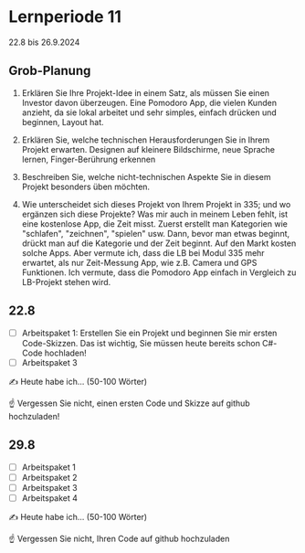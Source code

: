 # Lernperiode 11

22.8 bis 26.9.2024

## Grob-Planung

1. Erklären Sie Ihre Projekt-Idee in einem Satz, als müssen Sie einen Investor davon überzeugen.
   Eine Pomodoro App, die vielen Kunden anzieht, da sie lokal arbeitet und sehr simples, einfach drücken und beginnen, Layout hat.

2. Erklären Sie, welche technischen Herausforderungen Sie in Ihrem Projekt erwarten.
   Designen auf kleinere Bildschirme, neue Sprache lernen, Finger-Berührung erkennen

3. Beschreiben Sie, welche nicht-technischen Aspekte Sie in diesem Projekt besonders üben möchten.

4. Wie unterscheidet sich dieses Projekt von Ihrem Projekt in 335; und wo ergänzen sich diese Projekte?
   Was mir auch in meinem Leben fehlt, ist eine kostenlose App, die Zeit misst. Zuerst erstellt man Kategorien wie "schlafen", "zeichnen", "spielen" usw. Dann, bevor man etwas beginnt, drückt man auf die Kategorie und der Zeit beginnt. Auf den Markt kosten solche Apps. Aber vermute ich, dass die LB bei Modul 335 mehr erwartet, als nur Zeit-Messung App, wie z.B. Camera und GPS Funktionen. Ich vermute, dass die Pomodoro App einfach in Vergleich zu LB-Projekt stehen wird.

## 22.8

- [ ] Arbeitspaket 1: Erstellen Sie ein Projekt und beginnen Sie mir ersten Code-Skizzen. Das ist wichtig, Sie müssen heute bereits schon C#-Code hochladen!
- [ ] Arbeitspaket 3

✍️ Heute habe ich... (50-100 Wörter)

☝️ Vergessen Sie nicht, einen ersten Code und Skizze auf github hochzuladen!

## 29.8

- [ ] Arbeitspaket 1
- [ ] Arbeitspaket 2
- [ ] Arbeitspaket 3 
- [ ] Arbeitspaket 4

✍️ Heute habe ich... (50-100 Wörter)

☝️ Vergessen Sie nicht, Ihren Code auf github hochzuladen

